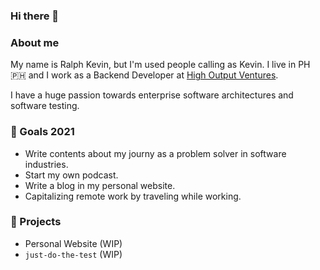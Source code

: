 ### Hi there 👋

### About me
My name is Ralph Kevin, but I'm used people calling as Kevin. I live in PH 🇵🇭 and I work as a Backend Developer at [High Output Ventures](https://www.hov.co/).

I have a huge passion towards enterprise software architectures and software testing.

### 🌱 Goals 2021
- Write contents about my journy as a problem solver in software industries.
- Start my own podcast.
- Write a blog in my personal website.
- Capitalizing remote work by traveling while working.

### 🔭 Projects
- Personal Website (WIP)
- `just-do-the-test` (WIP)

<!--
**ralphcasipe1/ralphcasipe1** is a ✨ _special_ ✨ repository because its `README.md` (this file) appears on your GitHub profile.

Here are some ideas to get you started:

- 🔭 I’m currently working on ...
- 🌱 I’m currently learning ...
- 👯 I’m looking to collaborate on ...
- 🤔 I’m looking for help with ...
- 💬 Ask me about ...
- 📫 How to reach me: ...
- 😄 Pronouns: ...
- ⚡ Fun fact: ...
-->
